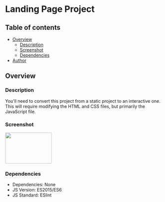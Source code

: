 # Landing Page Project

## Table of contents

- [Overview](#overview)
  - [Description](#description)
  - [Screenshot](#screenshot)
  - [Dependencies](#Dependencies)
- [Author](#author)


## Overview

### Description

You'll need to convert this project from a static project to an interactive one. This will require modifying the HTML and CSS files, but primarily the JavaScript file.

### Screenshot

<img src="/assets/images/CaseFile.png" width="150" height="100">

### Dependencies

- Dependencies: None
- JS Version: ES2015/ES6
- JS Standard: ESlint
